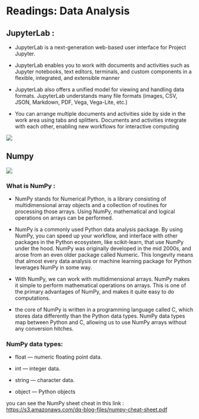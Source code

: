 # Readings: Data Analysis

## JupyterLab :
- JupyterLab is a next-generation web-based user interface for Project Jupyter.

- JupyterLab enables you to work with documents and activities such as Jupyter notebooks, text editors, terminals, and custom components in a flexible, integrated, and extensible manner

- JupyterLab also offers a unified model for viewing and handling data formats. JupyterLab understands many file formats (images, CSV, JSON, Markdown, PDF, Vega, Vega-Lite, etc.)

- You can arrange multiple documents and activities side by side in the work area using tabs and splitters. Documents and activities integrate with each other, enabling new workflows for interactive computing

![](https://jupyterlab.readthedocs.io/en/stable/_images/interface_jupyterlab.png)


## Numpy
![](https://files.realpython.com/media/Intro-to-NumPy_Watermarked.b907b7dfb177.jpg)

### What is NumPy :
 - NumPy stands for Numerical Python, is a library consisting of multidimensional array objects and a collection of routines for processing those arrays. Using NumPy, mathematical and logical operations on arrays can be performed.

- NumPy is a commonly used Python data analysis package. By using NumPy, you can speed up your workflow, and interface with other packages in the Python ecosystem, like scikit-learn, that use NumPy under the hood. NumPy was originally developed in the mid 2000s, and arose from an even older package called Numeric. This longevity means that almost every data analysis or machine learning package for Python leverages NumPy in some way. 

- With NumPy, we can work with multidimensional arrays. NumPy makes it simple to perform mathematical operations on arrays. This is one of the primary advantages of NumPy, and makes it quite easy to do computations.

- the core of NumPy is written in a programming language called C, which stores data differently than the Python data types. NumPy data types map between Python and C, allowing us to use NumPy arrays without any conversion hitches.

### NumPy data types:

- float — numeric floating point data.

- int — integer data.

- string — character data.

- object — Python objects

you can see the NumPy sheet cheat in this link : https://s3.amazonaws.com/dq-blog-files/numpy-cheat-sheet.pdf